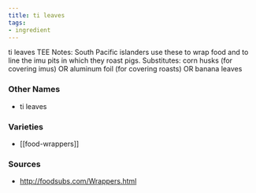 ```yaml
---
title: ti leaves
tags:
- ingredient
---
```

ti leaves TEE Notes: South Pacific islanders use these to wrap food and to line the imu pits in which they roast pigs. Substitutes: corn husks (for covering imus) OR aluminum foil (for covering roasts) OR banana leaves

### Other Names

* ti leaves

### Varieties

* [[food-wrappers]]

### Sources
* http://foodsubs.com/Wrappers.html
